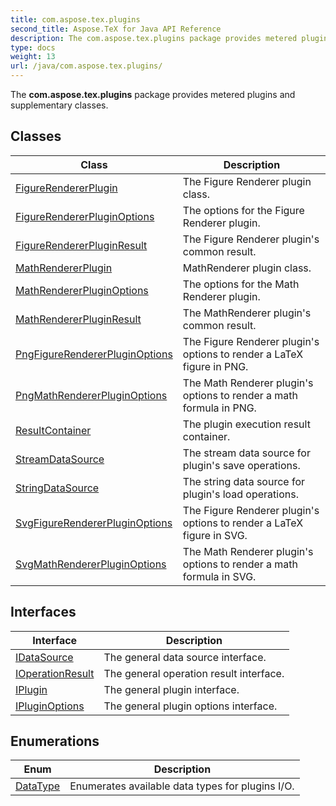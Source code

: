 ```yaml
---
title: com.aspose.tex.plugins
second_title: Aspose.TeX for Java API Reference
description: The com.aspose.tex.plugins package provides metered plugins and supplementary classes.
type: docs
weight: 13
url: /java/com.aspose.tex.plugins/
---
```


The **com.aspose.tex.plugins** package provides metered plugins and supplementary classes.


## Classes

| Class | Description |
| --- | --- |
| [FigureRendererPlugin](../com.aspose.tex.plugins/figurerendererplugin) | The Figure Renderer plugin class. |
| [FigureRendererPluginOptions](../com.aspose.tex.plugins/figurerendererpluginoptions) | The options for the Figure Renderer plugin. |
| [FigureRendererPluginResult](../com.aspose.tex.plugins/figurerendererpluginresult) | The Figure Renderer plugin's common result. |
| [MathRendererPlugin](../com.aspose.tex.plugins/mathrendererplugin) | MathRenderer plugin class. |
| [MathRendererPluginOptions](../com.aspose.tex.plugins/mathrendererpluginoptions) | The options for the Math Renderer plugin. |
| [MathRendererPluginResult](../com.aspose.tex.plugins/mathrendererpluginresult) | The MathRenderer plugin's common result. |
| [PngFigureRendererPluginOptions](../com.aspose.tex.plugins/pngfigurerendererpluginoptions) | The Figure Renderer plugin's options to render a LaTeX figure in PNG. |
| [PngMathRendererPluginOptions](../com.aspose.tex.plugins/pngmathrendererpluginoptions) | The Math Renderer plugin's options to render a math formula in PNG. |
| [ResultContainer](../com.aspose.tex.plugins/resultcontainer) | The plugin execution result container. |
| [StreamDataSource](../com.aspose.tex.plugins/streamdatasource) | The stream data source for plugin's save operations. |
| [StringDataSource](../com.aspose.tex.plugins/stringdatasource) | The string data source for plugin's load operations. |
| [SvgFigureRendererPluginOptions](../com.aspose.tex.plugins/svgfigurerendererpluginoptions) | The Figure Renderer plugin's options to render a LaTeX figure in SVG. |
| [SvgMathRendererPluginOptions](../com.aspose.tex.plugins/svgmathrendererpluginoptions) | The Math Renderer plugin's options to render a math formula in SVG. |

## Interfaces

| Interface | Description |
| --- | --- |
| [IDataSource](../com.aspose.tex.plugins/idatasource) | The general data source interface. |
| [IOperationResult](../com.aspose.tex.plugins/ioperationresult) | The general operation result interface. |
| [IPlugin](../com.aspose.tex.plugins/iplugin) | The general plugin interface. |
| [IPluginOptions](../com.aspose.tex.plugins/ipluginoptions) | The general plugin options interface. |

## Enumerations

| Enum | Description |
| --- | --- |
| [DataType](../com.aspose.tex.plugins/datatype) | Enumerates available data types for plugins I/O. |
